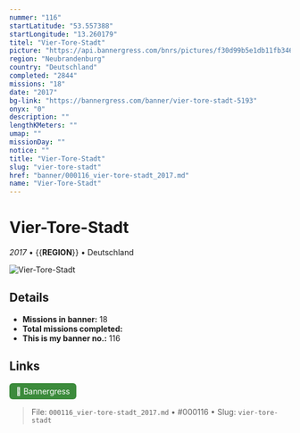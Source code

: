 ```yaml
---
nummer: "116"
startLatitude: "53.557388"
startLongitude: "13.260179"
titel: "Vier-Tore-Stadt"
picture: "https://api.bannergress.com/bnrs/pictures/f30d99b5e1db11fb34669f0f9562bfb6"
region: "Neubrandenburg"
country: "Deutschland"
completed: "2844"
missions: "18"
date: "2017"
bg-link: "https://bannergress.com/banner/vier-tore-stadt-5193"
onyx: "0"
description: ""
lengthKMeters: ""
umap: ""
missionDay: ""
notice: ""
title: "Vier-Tore-Stadt"
slug: "vier-tore-stadt"
href: "banner/000116_vier-tore-stadt_2017.md"
name: "Vier-Tore-Stadt"
---
```

# Vier-Tore-Stadt

*2017* • {{__REGION__}} • Deutschland

![Vier-Tore-Stadt](https://api.bannergress.com/bnrs/pictures/f30d99b5e1db11fb34669f0f9562bfb6)



## Details

- **Missions in banner:** 18
- **Total missions completed:** 
- **This is my banner no.:** 116





## Links
<a href="https://bannergress.com/banner/vier-tore-stadt-5193" target="_blank" style="display:inline-block;margin-right:8px;padding:6px 12px;background:#3c8b3c;color:#fff;text-decoration:none;border-radius:6px;">🔗 Bannergress</a>



> File: `000116_vier-tore-stadt_2017.md` • #000116 • Slug: `vier-tore-stadt`
